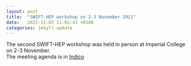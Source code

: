 ```yaml
---
layout: post
title:  "SWIFT-HEP workshop on 2-3 November 2021"
date:   2021-11-02 11:02:41 +0100
categories: jekyll update
---
```

The second SWIFT-HEP workshop was held in person at Imperial College on 2-3 November. 
<br>
The meeting agenda is in <a href="https://indico.cern.ch/event/1033028/"> Indico </a>

